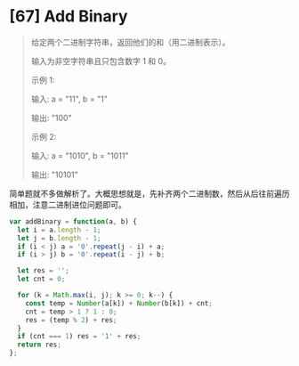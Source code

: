 # [67] Add Binary

> 给定两个二进制字符串，返回他们的和（用二进制表示）。
>
> 输入为非空字符串且只包含数字 1 和 0。
>
> 示例 1:
>
> 输入: a = "11", b = "1"
>
> 输出: "100"
>
> 示例 2:
>
> 输入: a = "1010", b = "1011"
>
> 输出: "10101"

简单题就不多做解析了。大概思想就是，先补齐两个二进制数，然后从后往前遍历相加，注意二进制进位问题即可。

```js
var addBinary = function(a, b) {
  let i = a.length - 1;
  let j = b.length - 1;
  if (i < j) a = '0'.repeat(j - i) + a;
  if (i > j) b = '0'.repeat(i - j) + b;

  let res = '';
  let cnt = 0;

  for (k = Math.max(i, j); k >= 0; k--) {
    const temp = Number(a[k]) + Number(b[k]) + cnt;
    cnt = temp > 1 ? 1 : 0;
    res = (temp % 2) + res;
  }
  if (cnt === 1) res = '1' + res;
  return res;
};
```
